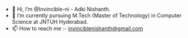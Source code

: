 - 👋 Hi, I’m @Invincible-ni - Adki Nishanth.
- 🌱 I’m currently pursuing M.Tech (Master of Technology) in Computer Science at JNTUH Hyderabad.
- 📫 How to reach me :- invinciblenishanth@gmail.com

<!---
Invincible-ni/Invincible-ni is a ✨ special ✨ repository because its `README.md` (this file) appears on your GitHub profile.
You can click the Preview link to take a look at your changes.
--->
